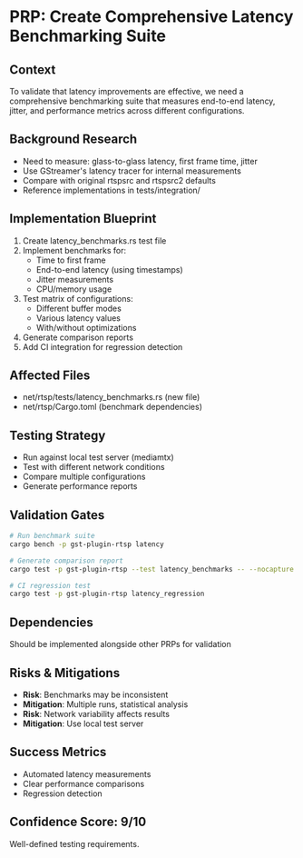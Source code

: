 # PRP: Create Comprehensive Latency Benchmarking Suite

## Context
To validate that latency improvements are effective, we need a comprehensive benchmarking suite that measures end-to-end latency, jitter, and performance metrics across different configurations.

## Background Research
- Need to measure: glass-to-glass latency, first frame time, jitter
- Use GStreamer's latency tracer for internal measurements
- Compare with original rtspsrc and rtspsrc2 defaults
- Reference implementations in tests/integration/

## Implementation Blueprint
1. Create latency_benchmarks.rs test file
2. Implement benchmarks for:
   - Time to first frame
   - End-to-end latency (using timestamps)
   - Jitter measurements
   - CPU/memory usage
3. Test matrix of configurations:
   - Different buffer modes
   - Various latency values
   - With/without optimizations
4. Generate comparison reports
5. Add CI integration for regression detection

## Affected Files
- net/rtsp/tests/latency_benchmarks.rs (new file)
- net/rtsp/Cargo.toml (benchmark dependencies)

## Testing Strategy
- Run against local test server (mediamtx)
- Test with different network conditions
- Compare multiple configurations
- Generate performance reports

## Validation Gates
```bash
# Run benchmark suite
cargo bench -p gst-plugin-rtsp latency

# Generate comparison report
cargo test -p gst-plugin-rtsp --test latency_benchmarks -- --nocapture

# CI regression test
cargo test -p gst-plugin-rtsp latency_regression
```

## Dependencies
Should be implemented alongside other PRPs for validation

## Risks & Mitigations
- **Risk**: Benchmarks may be inconsistent
- **Mitigation**: Multiple runs, statistical analysis
- **Risk**: Network variability affects results
- **Mitigation**: Use local test server

## Success Metrics
- Automated latency measurements
- Clear performance comparisons
- Regression detection

## Confidence Score: 9/10
Well-defined testing requirements.